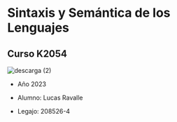 # Sintaxis y Semántica de los Lenguajes

## Curso K2054

![descarga (2)](https://user-images.githubusercontent.com/131102813/233249665-823fb833-23fe-4070-b59b-191efcbd944f.png)

* Año 2023

* Alumno: Lucas Ravalle

* Legajo: 208526-4
